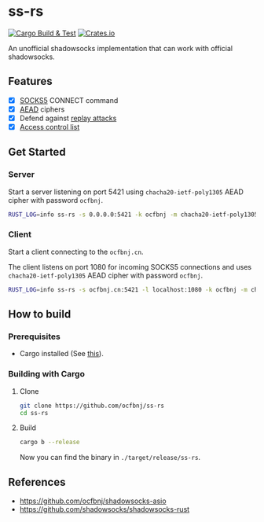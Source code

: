 # ss-rs

[![Cargo Build & Test](https://github.com/ocfbnj/ss-rs/actions/workflows/ci.yml/badge.svg)](https://github.com/ocfbnj/ss-rs/actions/workflows/ci.yml)
[![Crates.io](https://img.shields.io/crates/v/ss-rs)](https://crates.io/crates/ss-rs)

An unofficial shadowsocks implementation that can work with official shadowsocks.

## Features

- [x] [SOCKS5](https://datatracker.ietf.org/doc/html/rfc1928) CONNECT command
- [x] [AEAD](https://shadowsocks.org/en/wiki/AEAD-Ciphers.html) ciphers
- [x] Defend against [replay attacks](https://github.com/shadowsocks/shadowsocks-org/issues/44)
- [x] [Access control list](https://github.com/shadowsocks/shadowsocks-rust#acl)

## Get Started

### Server

Start a server listening on port 5421 using `chacha20-ietf-poly1305` AEAD cipher with password `ocfbnj`.

~~~bash
RUST_LOG=info ss-rs -s 0.0.0.0:5421 -k ocfbnj -m chacha20-ietf-poly1305
~~~

### Client

Start a client connecting to the `ocfbnj.cn`.

The client listens on port 1080 for incoming SOCKS5 connections and uses `chacha20-ietf-poly1305` AEAD cipher with password `ocfbnj`.

~~~bash
RUST_LOG=info ss-rs -s ocfbnj.cn:5421 -l localhost:1080 -k ocfbnj -m chacha20-ietf-poly1305
~~~

## How to build

### Prerequisites

- Cargo installed (See [this](https://www.rust-lang.org/learn/get-started)).

### Building with Cargo

1. Clone

    ~~~bash
    git clone https://github.com/ocfbnj/ss-rs
    cd ss-rs
    ~~~

2. Build

    ~~~bash
    cargo b --release
    ~~~

    Now you can find the binary in `./target/release/ss-rs`.

## References

- <https://github.com/ocfbnj/shadowsocks-asio>
- <https://github.com/shadowsocks/shadowsocks-rust>
